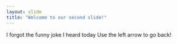 ```yaml
---
layout: slide
title: "Welcome to our second slide!"
---
```

I forgot the funny joke I heard today
Use the left arrow to go back!
